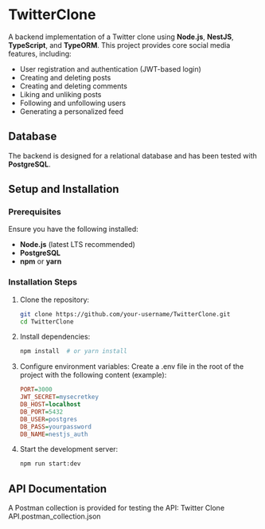 # TwitterClone

A backend implementation of a Twitter clone using **Node.js**, **NestJS**, **TypeScript**, and **TypeORM**. This project provides core social media features, including:

- User registration and authentication (JWT-based login)
- Creating and deleting posts
- Creating and deleting comments
- Liking and unliking posts
- Following and unfollowing users
- Generating a personalized feed

## Database

The backend is designed for a relational database and has been tested with **PostgreSQL**.

## Setup and Installation

### Prerequisites

Ensure you have the following installed:
- **Node.js** (latest LTS recommended)
- **PostgreSQL**
- **npm** or **yarn**

### Installation Steps

1. Clone the repository:
   ```sh
   git clone https://github.com/your-username/TwitterClone.git
   cd TwitterClone
   ```

2. Install dependencies:

   ```sh
   npm install  # or yarn install
   ```

3. Configure environment variables:
Create a .env file in the root of the project with the following content (example):

   ```ini
   PORT=3000
   JWT_SECRET=mysecretkey
   DB_HOST=localhost
   DB_PORT=5432
   DB_USER=postgres
   DB_PASS=yourpassword
   DB_NAME=nestjs_auth
   ```

4. Start the development server:

   ```sh
   npm run start:dev
   ```

## API Documentation

A Postman collection is provided for testing the API:
Twitter Clone API.postman_collection.json
